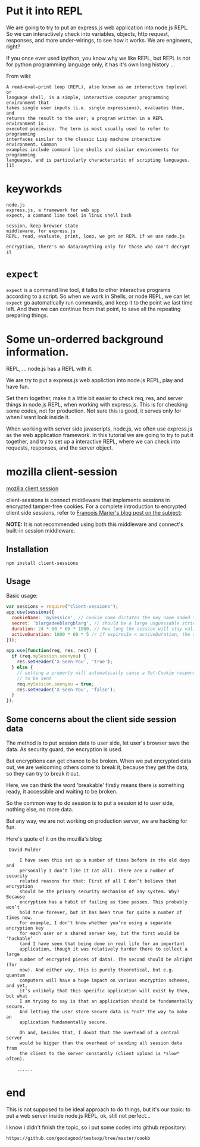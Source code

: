 
# Put it into REPL

We are going to try to put an express.js web application into node.js REPL.
So we can interactively check into variables, objects, http request,
responses, and more under-wirings, to see how it works.  We are engineers,
right? 

If you once ever used ipython, you know why we like REPL, but REPL is not for
python programming language only, it has it's own long history ...

From wiki:

    A read–eval–print loop (REPL), also known as an interactive toplevel or
    language shell, is a simple, interactive computer programming environment that
    takes single user inputs (i.e. single expressions), evaluates them, and
    returns the result to the user; a program written in a REPL environment is
    executed piecewise. The term is most usually used to refer to programming
    interfaces similar to the classic Lisp machine interactive environment. Common
    examples include command line shells and similar environments for programming
    languages, and is particularly characteristic of scripting languages.[1]
    
# keyworkds

    node.js
    express.js, a framework for web app
    expect, a command line tool in linux shell bash

    session, keep browser state
    middleware, for express.js
    REPL, read, evaluate, print, loop, we get an REPL if we use node.js

    encryption, there's no data/anything only for those who can't decrypt it

# `expect`

`expect` is a command line tool, it talks to other interactive programs
according to a script.  So when we work in Shells, or node REPL, we can let
`expect` go automatically run commands, and keep it to the point we last time
left.  And then we can continue from that point, to save all the repeating
preparing things.


# Some un-orderred background information.

REPL, ... node.js has a REPL with it.

We are try to put a express.js web appliction into node.js REPL, play and have
fun.

Set them together, make it a little bit easier to check req, res, and server
things in node.js REPL, when working with express.js.  This is for checking
some codes, not for production.  Not sure this is good, it serves only for
when I want look inside it.

When working with server side javascripts, node.js, we often use express.js as
the web application framework.  In this tutorial we are going to try to put it together, and try
to set up a interactive REPL, where we can check into requests, responses, and
the server object.


# mozilla client-session

[mozilla client session](https://github.com/mozilla/node-client-sessions)

client-sessions is connect middleware that implements sessions in encrypted
tamper-free cookies.  For a complete introduction to encrypted client side
sessions, refer to [Francois Marier's blog post on the subject][];

[Francois Marier's blog post on the subject]:
https://hacks.mozilla.org/2012/12/using-secure-client-side-sessions-to-build-simple-and-scalable-node-js-applications-a-node-js-holiday-season-part-3/

**NOTE:** It is not recommended using both this middleware and connect's
built-in session middleware.

## Installation
`npm install client-sessions`

## Usage

Basic usage:

```js
var sessions = require("client-sessions");
app.use(sessions({
  cookieName: 'mySession', // cookie name dictates the key name added to the request object
  secret: 'blargadeeblargblarg', // should be a large unguessable string
  duration: 24 * 60 * 60 * 1000, // how long the session will stay valid in ms
  activeDuration: 1000 * 60 * 5 // if expiresIn < activeDuration, the session will be extended by activeDuration milliseconds
}));

app.use(function(req, res, next) {
  if (req.mySession.seenyou) {
    res.setHeader('X-Seen-You', 'true');
  } else {
    // setting a property will automatically cause a Set-Cookie response
    // to be sent
    req.mySession.seenyou = true;
    res.setHeader('X-Seen-You', 'false');
  }
});
```





## Some concerns about the client side session data

The method is to put session data to user side, let user's browser save the
data.  As security guard, the encryption is used.  

But encryptions can get chance to be broken.  When we put encrypted data out,
we are welcoming others come to break it, because they get the data, so they
can try to break it out.

Here, we can think the word 'breakable' firstly means there is something
ready, it accessible and waiting to be broken.

So the common way to do session is to put a session id to user side, nothing
else, no more data.

But any way, we are not working on production server, we are hacking for fun.

Here's quote of it on the mozilla's blog:

     David Mulder

         I have seen this set up a number of times before in the old days and
         personally I don’t like it (at all). There are a number of security
         related reasons for that: First of all I don’t believe that encryption
         should be the primary security mechanism of any system. Why? Because
         encryption has a habit of failing as time passes. This probably won’t
         hold true forever, but it has been true for quite a number of times now.
         For example, I don’t know whether you’re using a separate encryption key
         for each user or a shared server key, but the first would be ‘hackable’
         (and I have seen that being done in real life for an important
         application, though it was relatively harder there to collect a large
         number of encrypted pieces of data). The second should be alright (for
         now). And either way, this is purely theoretical, but e.g. quantum
         computers will have a huge impact on various encryption schemes, and yet,
         it’s unlikely that this specific application will exist by then, but what
         I am trying to say is that an application should be fundamentally secure.
         And letting the user store secure data is *not* the way to make an
         application fundamentally secure.

         Oh and, besides that, I doubt that the overhead of a central server
         would be bigger than the overhead of sending all session data from
         the client to the server constantly (client upload is *slow* often).

        ......

# end

This is not supposed to be ideal approach to do things, but it's our topic:
to put a web server inside node.js REPL, ok, still not perfect...

I know i didn't finish the topic, so i put some codes into github repository:

    https://github.com/goodagood/testexp/tree/master/cookb



<!--
  vim: set ft=markdown tw=78:
-->
